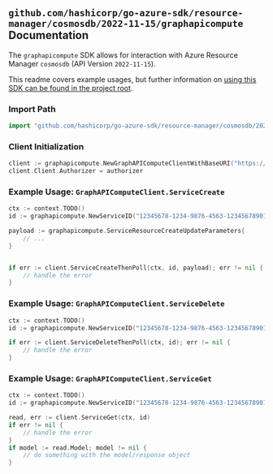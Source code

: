 
## `github.com/hashicorp/go-azure-sdk/resource-manager/cosmosdb/2022-11-15/graphapicompute` Documentation

The `graphapicompute` SDK allows for interaction with Azure Resource Manager `cosmosdb` (API Version `2022-11-15`).

This readme covers example usages, but further information on [using this SDK can be found in the project root](https://github.com/hashicorp/go-azure-sdk/tree/main/docs).

### Import Path

```go
import "github.com/hashicorp/go-azure-sdk/resource-manager/cosmosdb/2022-11-15/graphapicompute"
```


### Client Initialization

```go
client := graphapicompute.NewGraphAPIComputeClientWithBaseURI("https://management.azure.com")
client.Client.Authorizer = authorizer
```


### Example Usage: `GraphAPIComputeClient.ServiceCreate`

```go
ctx := context.TODO()
id := graphapicompute.NewServiceID("12345678-1234-9876-4563-123456789012", "example-resource-group", "databaseAccountName", "serviceName")

payload := graphapicompute.ServiceResourceCreateUpdateParameters{
	// ...
}


if err := client.ServiceCreateThenPoll(ctx, id, payload); err != nil {
	// handle the error
}
```


### Example Usage: `GraphAPIComputeClient.ServiceDelete`

```go
ctx := context.TODO()
id := graphapicompute.NewServiceID("12345678-1234-9876-4563-123456789012", "example-resource-group", "databaseAccountName", "serviceName")

if err := client.ServiceDeleteThenPoll(ctx, id); err != nil {
	// handle the error
}
```


### Example Usage: `GraphAPIComputeClient.ServiceGet`

```go
ctx := context.TODO()
id := graphapicompute.NewServiceID("12345678-1234-9876-4563-123456789012", "example-resource-group", "databaseAccountName", "serviceName")

read, err := client.ServiceGet(ctx, id)
if err != nil {
	// handle the error
}
if model := read.Model; model != nil {
	// do something with the model/response object
}
```
